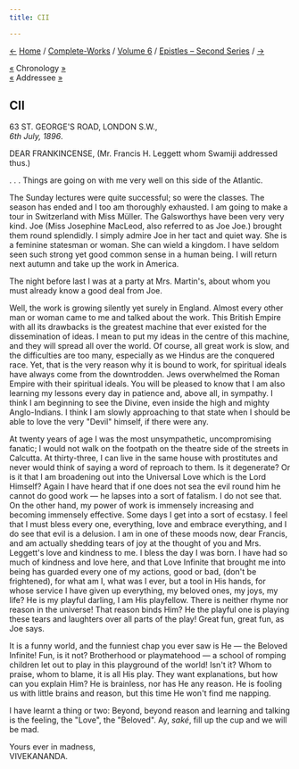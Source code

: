 ```yaml
---
title: CII

---
```

<div>

[←](101_shashi.htm) [Home](../../../index.htm) /
[Complete-Works](../../complete_works.htm) / [Volume
6](../volume_6_contents.htm) / [Epistles – Second
Series](epistles_second_series_contents.htm) / [→](103_mrs_bull.htm)

  

[«](101_shashi.htm) Chronology
[»](../../volume_7/epistles_third_series/37_friend.htm)  
[«](../../volume_9/letters_fifth_series/067_friend.htm) Addressee
[»](../../volume_9/letters_fifth_series/093_sir.htm)

## CII

63 ST. GEORGE'S ROAD, LONDON S.W.,  
*6th July, 1896*.

DEAR FRANKINCENSE, (Mr. Francis H. Leggett whom Swamiji addressed thus.)

. . . Things are going on with me very well on this side of the
Atlantic.

The Sunday lectures were quite successful; so were the classes. The
season has ended and I too am thoroughly exhausted. I am going to make a
tour in Switzerland with Miss Müller. The Galsworthys have been very
very kind. Joe (Miss Josephine MacLeod, also referred to as Joe Joe.)
brought them round splendidly. I simply admire Joe in her tact and quiet
way. She is a feminine statesman or woman. She can wield a kingdom. I
have seldom seen such strong yet good common sense in a human being. I
will return next autumn and take up the work in America.

The night before last I was at a party at Mrs. Martin's, about whom you
must already know a good deal from Joe.

Well, the work is growing silently yet surely in England. Almost every
other man or woman came to me and talked about the work. This British
Empire with all its drawbacks is the greatest machine that ever existed
for the dissemination of ideas. I mean to put my ideas in the centre of
this machine, and they will spread all over the world. Of course, all
great work is slow, and the difficulties are too many, especially as we
Hindus are the conquered race. Yet, that is the very reason why it is
bound to work, for spiritual ideals have always come from the
downtrodden. Jews overwhelmed the Roman Empire with their spiritual
ideals. You will be pleased to know that I am also learning my lessons
every day in patience and, above all, in sympathy. I think I am
beginning to see the Divine, even inside the high and mighty
Anglo-Indians. I think I am slowly approaching to that state when I
should be able to love the very "Devil" himself, if there were any.

At twenty years of age I was the most unsympathetic, uncompromising
fanatic; I would not walk on the footpath on the theatre side of the
streets in Calcutta. At thirty-three, I can live in the same house with
prostitutes and never would think of saying a word of reproach to them.
Is it degenerate? Or is it that I am broadening out into the Universal
Love which is the Lord Himself? Again I have heard that if one does not
sea the evil round him he cannot do good work — he lapses into a sort of
fatalism. I do not see that. On the other hand, my power of work is
immensely increasing and becoming immensely effective. Some days I get
into a sort of ecstasy. I feel that I must bless every one, everything,
love and embrace everything, and I do see that evil is a delusion. I am
in one of these moods now, dear Francis, and am actually shedding tears
of joy at the thought of you and Mrs. Leggett's love and kindness to me.
I bless the day I was born. I have had so much of kindness and love
here, and that Love Infinite that brought me into being has guarded
every one of my actions, good or bad, (don't be frightened), for what am
I, what was I ever, but a tool in His hands, for whose service I have
given up everything, my beloved ones, my joys, my life? He is my playful
darling, I am His playfellow. There is neither rhyme nor reason in the
universe! That reason binds Him? He the playful one is playing these
tears and laughters over all parts of the play! Great fun, great fun, as
Joe says.

It is a funny world, and the funniest chap you ever saw is He — the
Beloved Infinite! Fun, is it not? Brotherhood or playmatehood — a school
of romping children let out to play in this playground of the world!
Isn't it? Whom to praise, whom to blame, it is all His play. They want
explanations, but how can you explain Him? He is brainless, nor has He
any reason. He is fooling us with little brains and reason, but this
time He won't find me napping.

I have learnt a thing or two: Beyond, beyond reason and learning and
talking is the feeling, the "Love", the "Beloved". Ay, *saké*, fill up
the cup and we will be mad.

Yours ever in madness,  
VIVEKANANDA.

</div>
